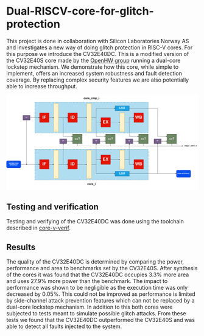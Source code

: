 # Dual-RISCV-core-for-glitch-protection

This project is done in collaboration with Silicon Laboratories Norway AS and investigates a new way of doing glitch protection in RISC-V cores. For this purpose we introduce the CV32E40DC. This is a modified version of the CV32E40S core made by the [OpenHW group](https://docs.openhwgroup.org/projects/cv32e40s-user-manual/en/latest/intro.html) running a dual-core lockstep mechanism. We demonstrate how this core, while simple to implement, offers an increased system robustness and fault detection coverage. By replacing complex security features we are also potentially able to increase throughput. 

![CV32E40DC block diagram](https://github.com/JarlMS/Dual-RISCV-core-for-glitch-protection/blob/main/docs/images/dual_cores-block.png?raw=true)

## Testing and verification 

Testing and verifying of the CV32E40DC was done using the toolchain described in [core-v-verif](https://github.com/openhwgroup/core-v-verif).

## Results

The quality of the CV32E40DC is determined by comparing the power, performance and area to benchmarks set by the CV32E40S. After synthesis of the cores it was found that the CV32E40DC occupies $3.3\%$ more area and uses $27.9\%$ more power than the benchmark. The impact to performance was shown to be negligible as the execution time was only decreased by $0.05\%$. This could not be improved as performance is limited by side-channel attack prevention features which can not be replaced by a dual-core lockstep mechanism. In addition to this both cores were subjected to tests meant to simulate possible glitch attacks. From these tests we found that the CV32E40DC outperformed the CV32E40S and was able to detect all faults injected to the system. 
